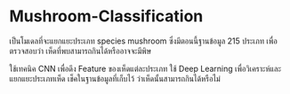 # Mushroom-Classification

เป็นโมเดลที่จะแยกแยะประเภท species mushroom ซึ่งมีตอนนี้ฐานข้อมูล 215 ประเภท
เพื่อตรวจสอบว่า เห็ดที่พบสามารถกินได้หรืออาจจะมีพิษ

ใช้เทคนิค CNN เพื่อดึง Feature ของเห็ดแต่ละประเภท
ใช้ Deep Learning เพื่อวิเคราะห์และแยกแยะประเภทเห็ด
เช็คในฐานข้อมูลที่เก็บไว้ ว่าเห็ดนั้นสามารถกินได้หรือไม่

